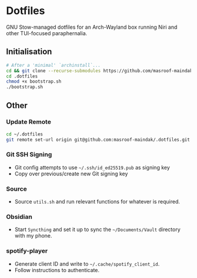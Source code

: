 # Dotfiles

GNU Stow-managed dotfiles for an Arch-Wayland box running Niri and other TUI-focused paraphernalia.

## Initialisation

```bash
# After a 'minimal' `archinstall`...
cd && git clone --recurse-submodules https://github.com/masroof-maindak/.dotfiles
cd .dotfiles
chmod +x bootstrap.sh
./bootstrap.sh
```

## Other

### Update Remote

```bash
cd ~/.dotfiles
git remote set-url origin git@github.com:masroof-maindak/.dotfiles.git
```

### Git SSH Signing

- Git config attempts to use `~/.ssh/id_ed25519.pub` as signing key
- Copy over previous/create new Git signing key

### Source

- Source `utils.sh` and run relevant functions for whatever is required.

### Obsidian

- Start `Syncthing` and set it up to sync the `~/Documents/Vault` directory with my phone.

### spotify-player

- Generate client ID and write to `~/.cache/spotify_client_id`.
- Follow instructions to authenticate.
